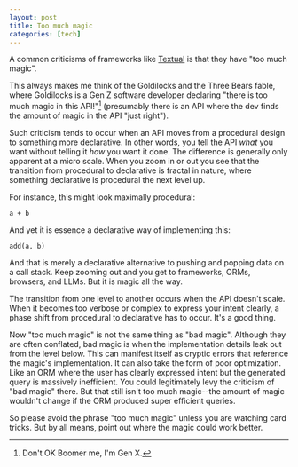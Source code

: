 ```yaml
---
layout: post
title: Too much magic
categories: [tech]
---
```


A common criticisms of frameworks like [Textual](https://github.com/textualize/textual) is that they have "too much magic".

This always makes me think of the Goldilocks and the Three Bears fable, where Goldilocks is a Gen Z software developer declaring "there is too much magic in this API!"[^1] (presumably there is an API where the dev finds the amount of magic in the API "just right").

Such criticism tends to occur when an API moves from a procedural design to something more declarative.
In other words, you tell the API *what* you want without telling it *how* you want it done.
The difference is generally only apparent at a micro scale.
When you zoom in or out you see that the transition from procedural to declarative is fractal in nature, where something declarative is procedural the next level up.

For instance, this might look maximally procedural:

```
a + b
```

And yet it is essence a declarative way of implementing this:

```
add(a, b)
```

And that is merely a declarative alternative to pushing and popping data on a call stack.
Keep zooming out and you get to frameworks, ORMs, browsers, and LLMs.
But it is magic all the way.

The transition from one level to another occurs when the API doesn't scale.
When it becomes too verbose or complex to express your intent clearly, a phase shift from procedural to declarative has to occur.
It's a good thing.

Now "too much magic" is not the same thing as "bad magic".
Although they are often conflated, bad magic is when the implementation details leak out from the level below.
This can manifest itself as cryptic errors that reference the magic's implementation.
It can also take the form of poor optimization.
Like an ORM where the user has clearly expressed intent but the generated query is massively inefficient.
You could legitimately levy the criticism of "bad magic" there.
But that still isn't too much magic--the amount of magic wouldn't change if the ORM produced super efficient queries.

So please avoid the phrase "too much magic" unless you are watching card tricks.
But by all means, point out where the magic could work better.


[^1]: Don't OK Boomer me, I'm Gen X.